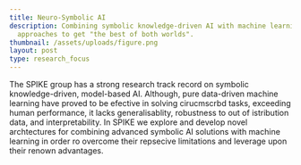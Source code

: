 ```yaml
---
title: Neuro-Symbolic AI
description: Combining symbolic knowledge-driven AI with machine learning
  approaches to get "the best of both worlds".
thumbnail: /assets/uploads/figure.png
layout: post
type: research_focus
---
```



The SPIKE group has a strong research track record on symbolic knowledge-driven, model-based AI. Although, pure data-driven machine learning have proved to be efective in solving cirucmscrbd tasks, exceeding human performance, it lacks generalisablity, robustness to out of istribution data, and interpretability. In SPIKE we explore and develop novel archtectures for combining advanced symbolic AI solutions with machine learning in order ro overcome their repsecive limitations and leverage upon their renown advantages.